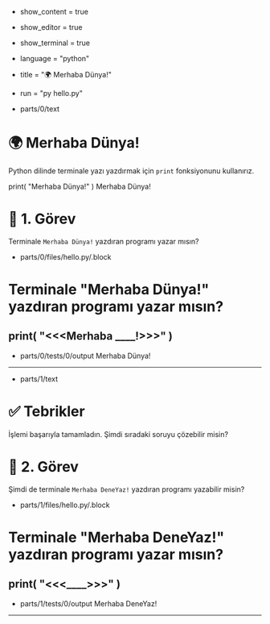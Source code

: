 - show_content = true
- show_editor = true
- show_terminal = true
- language = "python"
- title = "🌍 Merhaba Dünya!"
- run = "py hello.py"

- parts/0/text
# 🌍 Merhaba Dünya! 
Python dilinde terminale yazı yazdırmak için ``print`` fonksiyonunu kullanırız.

<code-view name="hello.py" language="python">
print( "Merhaba Dünya!" )
</code-view>

<code-view name="Terminal" language="bash">
Merhaba Dünya!
</code-view>


# 🎯 1. Görev
Terminale ``Merhaba Dünya!`` yazdıran programı yazar mısın?


- parts/0/files/hello.py/.block
# Terminale "Merhaba Dünya!" yazdıran programı yazar mısın?
print( "<<<Merhaba ____!>>>" )
---------------------
- parts/0/tests/0/output
Merhaba Dünya!

---------------------

- parts/1/text
# ✅ Tebrikler
İşlemi başarıyla tamamladın. Şimdi sıradaki soruyu çözebilir misin?
# 🎯 2. Görev
Şimdi de terminale ``Merhaba DeneYaz!`` yazdıran programı yazabilir misin?
- parts/1/files/hello.py/.block
# Terminale "Merhaba DeneYaz!" yazdıran programı yazar mısın?
print( "<<<____>>>" )
---------------------
- parts/1/tests/0/output
Merhaba DeneYaz!

---------------------
